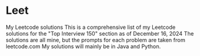 # Leet
My Leetcode solutions
This is a comprehensive list of my Leetcode solutions for the "Top Interview 150" section as of December 16, 2024
The solutions are all mine, but the prompts for each problem are taken from leetcode.com
My solutions will mainly be in Java and Python.
